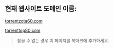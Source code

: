 ## 현재 웹사이트 도메인 이름:

[torrentzota60.com](https://torrentzota60.com)

[torrenttop80.com](https://torrenttop80.com)


> 찾을 수 없는 경우 이 페이지를 북마크에 추가하세요.
